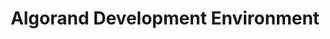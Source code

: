 ---
title: "Algorand Development Environment"
description: "This video will inform you of what you need to know to get setup for Algorand Blockchain Development. It will show you the use cases of blockchains and DeFi, and the many Layer 1 features of Algorand. For Developers who want to get started on developing with Algorand. By the end of this video, you will be able to start with your first development with Algorand, and also understand the basic concepts of Algorand."
type: "course"
category: "EnCode Club,Algorand Basics"
difficulty: "Basic"
summary: "Everything that you need to know to get started with building on Algorand and uses cases of its features"
file_path: ""
image: "https://assets-global.website-files.com/5e39e095596498a8b9624af1/5ffca6e3e0d8ad9231cc2af6_Portfolio-course---final.png"
link: "https://medium.com/encode-club/algorand-educate-algorand-development-environment-video-slides-9495b4b16bfc"
status: "open"
---